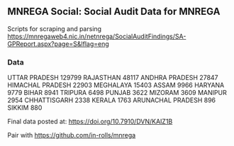 ## MNREGA Social: Social Audit Data for MNREGA

Scripts for scraping and parsing https://mnregaweb4.nic.in/netnrega/SocialAuditFindings/SA-GPReport.aspx?page=S&lflag=eng

### Data

UTTAR PRADESH        129799
RAJASTHAN             48117
ANDHRA PRADESH        27847
HIMACHAL PRADESH      22903
MEGHALAYA             15403
ASSAM                  9966
HARYANA                9779
BIHAR                  8941
TRIPURA                6498
PUNJAB                 3622
MIZORAM                3609
MANIPUR                2954
CHHATTISGARH           2338
KERALA                 1763
ARUNACHAL PRADESH       896
SIKKIM                  880

Final data posted at:  https://doi.org/10.7910/DVN/KAIZ1B

Pair with https://github.com/in-rolls/mnrega


